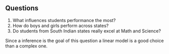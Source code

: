 ## Questions

1. What influences students performance the most?
2. How do boys and girls perform across states?
3. Do students from South Indian states really excel at Math and Science?

Since a inference is the goal of this question a linear model is a good choice than a complex one.